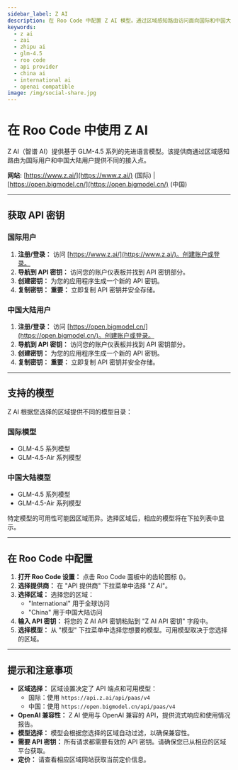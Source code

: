 ```yaml
---
sidebar_label: Z AI
description: 在 Roo Code 中配置 Z AI 模型。通过区域感知路由访问面向国际和中国大陆用户的 GLM-4.5 系列模型。
keywords:
  - z ai
  - zai
  - zhipu ai
  - glm-4.5
  - roo code
  - api provider
  - china ai
  - international ai
  - openai compatible
image: /img/social-share.jpg
---
```


# 在 Roo Code 中使用 Z AI

Z AI（智谱 AI）提供基于 GLM-4.5 系列的先进语言模型。该提供商通过区域感知路由为国际用户和中国大陆用户提供不同的接入点。

**网站:** [https://www.z.ai/](https://www.z.ai/) (国际) | [https://open.bigmodel.cn/](https://open.bigmodel.cn/) (中国)

---

## 获取 API 密钥

### 国际用户

1. **注册/登录：** 访问 [https://www.z.ai/](https://www.z.ai/)。创建账户或登录。
2. **导航到 API 密钥：** 访问您的账户仪表板并找到 API 密钥部分。
3. **创建密钥：** 为您的应用程序生成一个新的 API 密钥。
4. **复制密钥：** **重要：** 立即复制 API 密钥并安全存储。

### 中国大陆用户

1. **注册/登录：** 访问 [https://open.bigmodel.cn/](https://open.bigmodel.cn/)。创建账户或登录。
2. **导航到 API 密钥：** 访问您的账户仪表板并找到 API 密钥部分。
3. **创建密钥：** 为您的应用程序生成一个新的 API 密钥。
4. **复制密钥：** **重要：** 立即复制 API 密钥并安全存储。

---

## 支持的模型

Z AI 根据您选择的区域提供不同的模型目录：

### 国际模型
* GLM-4.5 系列模型
* GLM-4.5-Air 系列模型

### 中国大陆模型
* GLM-4.5 系列模型
* GLM-4.5-Air 系列模型

特定模型的可用性可能因区域而异。选择区域后，相应的模型将在下拉列表中显示。

---

## 在 Roo Code 中配置

1. **打开 Roo Code 设置：** 点击 Roo Code 面板中的齿轮图标 (<Codicon name="gear" />)。
2. **选择提供商：** 在 "API 提供商" 下拉菜单中选择 "Z AI"。
3. **选择区域：** 选择您的区域：
   - "International" 用于全球访问
   - "China" 用于中国大陆访问
4. **输入 API 密钥：** 将您的 Z AI API 密钥粘贴到 "Z AI API 密钥" 字段中。
5. **选择模型：** 从 "模型" 下拉菜单中选择您想要的模型。可用模型取决于您选择的区域。

---

## 提示和注意事项

* **区域选择：** 区域设置决定了 API 端点和可用模型：
  - 国际：使用 `https://api.z.ai/api/paas/v4`
  - 中国：使用 `https://open.bigmodel.cn/api/paas/v4`
* **OpenAI 兼容性：** Z AI 使用与 OpenAI 兼容的 API，提供流式响应和使用情况报告。
* **模型选择：** 模型会根据您选择的区域自动过滤，以确保兼容性。
* **需要 API 密钥：** 所有请求都需要有效的 API 密钥。请确保您已从相应的区域平台获取。
* **定价：** 请查看相应区域网站获取当前定价信息。